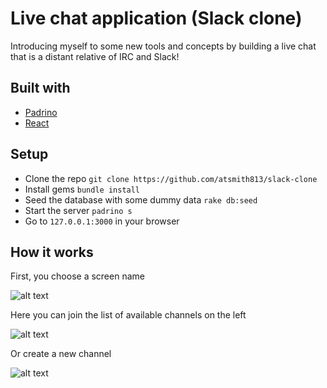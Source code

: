 # Live chat application (Slack clone)
Introducing myself to some new tools and concepts by building a live chat
that is a distant relative of IRC and Slack!

## Built with
* [Padrino](https://padrinorb.com/ 'Padrino')
* [React](https://reactjs.org/ 'React')

## Setup
* Clone the repo `git clone https://github.com/atsmith813/slack-clone`
* Install gems `bundle install`
* Seed the database with some dummy data `rake db:seed`
* Start the server `padrino s`
* Go to `127.0.0.1:3000` in your browser

## How it works
First, you choose a screen name

![alt text](https://hirealexsmith.com/chooseScreenName.png "Choose screen name")

Here you can join the list of available channels on the left

![alt text](https://hirealexsmith.com/chats.png "Join channels")

Or create a new channel

![alt text](https://hirealexsmith.com/newChannel.png "Create a new channel")

